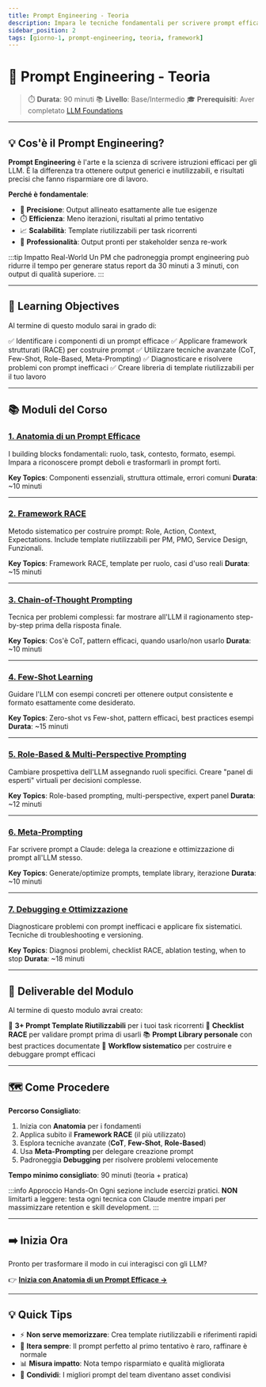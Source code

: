 ```yaml
---
title: Prompt Engineering - Teoria
description: Impara le tecniche fondamentali per scrivere prompt efficaci e ottenere risultati ottimali dagli LLM
sidebar_position: 2
tags: [giorno-1, prompt-engineering, teoria, framework]
---
```


# 🎯 Prompt Engineering - Teoria

> ⏱️ **Durata**: 90 minuti
> 📚 **Livello**: Base/Intermedio
> 🎓 **Prerequisiti**: Aver completato [LLM Foundations](../llm-foundations/)

---

## 💡 Cos'è il Prompt Engineering?

**Prompt Engineering** è l'arte e la scienza di scrivere istruzioni efficaci per gli LLM. È la differenza tra ottenere output generici e inutilizzabili, e risultati precisi che fanno risparmiare ore di lavoro.

**Perché è fondamentale**:
- 🎯 **Precisione**: Output allineato esattamente alle tue esigenze
- ⏱️ **Efficienza**: Meno iterazioni, risultati al primo tentativo
- 📈 **Scalabilità**: Template riutilizzabili per task ricorrenti
- 💼 **Professionalità**: Output pronti per stakeholder senza re-work

:::tip Impatto Real-World
Un PM che padroneggia prompt engineering può ridurre il tempo per generare status report da 30 minuti a 3 minuti, con output di qualità superiore.
:::

---

## 🎯 Learning Objectives

Al termine di questo modulo sarai in grado di:

✅ Identificare i componenti di un prompt efficace
✅ Applicare framework strutturati (RACE) per costruire prompt
✅ Utilizzare tecniche avanzate (CoT, Few-Shot, Role-Based, Meta-Prompting)
✅ Diagnosticare e risolvere problemi con prompt inefficaci
✅ Creare libreria di template riutilizzabili per il tuo lavoro

---

## 📚 Moduli del Corso

### [1. Anatomia di un Prompt Efficace](./anatomia-prompt)
I building blocks fondamentali: ruolo, task, contesto, formato, esempi. Impara a riconoscere prompt deboli e trasformarli in prompt forti.

**Key Topics**: Componenti essenziali, struttura ottimale, errori comuni
**Durata**: ~10 minuti

---

### [2. Framework RACE](./framework-race)
Metodo sistematico per costruire prompt: Role, Action, Context, Expectations. Include template riutilizzabili per PM, PMO, Service Design, Funzionali.

**Key Topics**: Framework RACE, template per ruolo, casi d'uso reali
**Durata**: ~15 minuti

---

### [3. Chain-of-Thought Prompting](./chain-of-thought)
Tecnica per problemi complessi: far mostrare all'LLM il ragionamento step-by-step prima della risposta finale.

**Key Topics**: Cos'è CoT, pattern efficaci, quando usarlo/non usarlo
**Durata**: ~10 minuti

---

### [4. Few-Shot Learning](./few-shot-learning)
Guidare l'LLM con esempi concreti per ottenere output consistente e formato esattamente come desiderato.

**Key Topics**: Zero-shot vs Few-shot, pattern efficaci, best practices esempi
**Durata**: ~15 minuti

---

### [5. Role-Based & Multi-Perspective Prompting](./role-based)
Cambiare prospettiva dell'LLM assegnando ruoli specifici. Creare "panel di esperti" virtuali per decisioni complesse.

**Key Topics**: Role-based prompting, multi-perspective, expert panel
**Durata**: ~12 minuti

---

### [6. Meta-Prompting](./meta-prompting)
Far scrivere prompt a Claude: delega la creazione e ottimizzazione di prompt all'LLM stesso.

**Key Topics**: Generate/optimize prompts, template library, iterazione
**Durata**: ~10 minuti

---

### [7. Debugging e Ottimizzazione](./debugging)
Diagnosticare problemi con prompt inefficaci e applicare fix sistematici. Tecniche di troubleshooting e versioning.

**Key Topics**: Diagnosi problemi, checklist RACE, ablation testing, when to stop
**Durata**: ~18 minuti

---

## 🎁 Deliverable del Modulo

Al termine di questo modulo avrai creato:

📝 **3+ Prompt Template Riutilizzabili** per i tuoi task ricorrenti
🔧 **Checklist RACE** per validare prompt prima di usarli
📚 **Prompt Library personale** con best practices documentate
🎯 **Workflow sistematico** per costruire e debuggare prompt efficaci

---

## 🗺️ Come Procedere

**Percorso Consigliato**:
1. Inizia con **Anatomia** per i fondamenti
2. Applica subito il **Framework RACE** (il più utilizzato)
3. Esplora tecniche avanzate (**CoT**, **Few-Shot**, **Role-Based**)
4. Usa **Meta-Prompting** per delegare creazione prompt
5. Padroneggia **Debugging** per risolvere problemi velocemente

**Tempo minimo consigliato**: 90 minuti (teoria + pratica)

:::info Approccio Hands-On
Ogni sezione include esercizi pratici. **NON** limitarti a leggere: testa ogni tecnica con Claude mentre impari per massimizzare retention e skill development.
:::

---

## ➡️ Inizia Ora

Pronto per trasformare il modo in cui interagisci con gli LLM?

👉 **[Inizia con Anatomia di un Prompt Efficace →](./anatomia-prompt)**

---

## 💡 Quick Tips

- ⚡ **Non serve memorizzare**: Crea template riutilizzabili e riferimenti rapidi
- 🔄 **Itera sempre**: Il prompt perfetto al primo tentativo è raro, raffinare è normale
- 📊 **Misura impatto**: Nota tempo risparmiato e qualità migliorata
- 🤝 **Condividi**: I migliori prompt del team diventano asset condivisi


